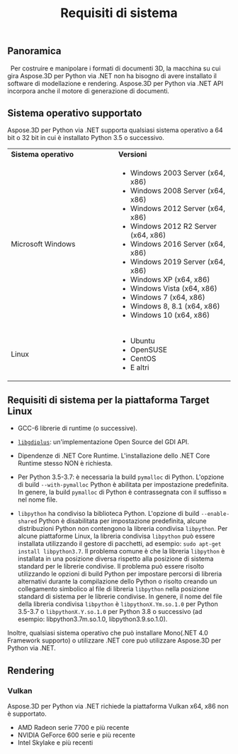 ﻿---
title: Requisiti di sistema
type: docs
weight: 50
url: /it/python-net/system-requirements/
description: I requisiti di sistema per lo Aspose.3D per lo Python via .NET.
---
## **Panoramica**
` `Per costruire e manipolare i formati di documenti 3D, la macchina su cui gira Aspose.3D per Python via .NET non ha bisogno di avere installato il software di modellazione e rendering. Aspose.3D per Python via .NET API incorpora anche il motore di generazione di documenti.
## **Sistema operativo supportato**
Aspose.3D per Python via .NET supporta qualsiasi sistema operativo a 64 bit o 32 bit in cui è installato Python 3.5 o successivo.

<table>  
    <tr>
        <td style="font-weight: bold; width:400px">Sistema operativo</td>
        <td style="font-weight: bold; width:400px">Versioni</td>
    </tr>
    <tr>
        <td>Microsoft Windows</td>
        <td>
            <ul>
                <li>Windows 2003 Server (x64, x86)</li>
                <li>Windows 2008 Server (x64, x86)</li>
                <li>Windows 2012 Server (x64, x86)</li>
                <li>Windows 2012 R2 Server (x64, x86)</li>
                <li>Windows 2016 Server (x64, x86)</li>
                <li>Windows 2019 Server (x64, x86)</li>
                <li>Windows XP (x64, x86)</li>
                <li>Windows Vista (x64, x86)</li>
                <li>Windows 7 (x64, x86)</li>
                <li>Windows 8, 8.1 (x64, x86)</li>
                <li>Windows 10 (x64, x86)</li>
            </ul>
        </td>
    </tr>
    <tr>
        <td>Linux</td>
        <td>
            <ul>
                <li>Ubuntu</li>
                <li>OpenSUSE</li>
                <li>CentOS</li>
                <li>E altri</li>
            </ul>
        </td>
    </tr>
</table>


## Requisiti di sistema per la piattaforma Target Linux

- GCC-6 librerie di runtime (o successive).
  
- [`libgdiplus`](https://github.com/mono/libgdiplus): un'implementazione Open Source del GDI API.

- Dipendenze di .NET Core Runtime. L'installazione dello .NET Core Runtime stesso NON è richiesta.

- Per Python 3.5-3.7: è necessaria la build `pymalloc` di Python. L'opzione di build `--with-pymalloc` Python è abilitata per impostazione predefinita. In genere, la build `pymalloc` di Python è contrassegnata con il suffisso `m` nel nome file.

- `libpython` ha condiviso la biblioteca Python. L'opzione di build `--enable-shared` Python è disabilitata per impostazione predefinita, alcune distribuzioni Python non contengono la libreria condivisa `libpython`. Per alcune piattaforme Linux, la libreria condivisa `libpython` può essere installata utilizzando il gestore di pacchetti, ad esempio: `sudo apt-get install libpython3.7`. Il problema comune è che la libreria `libpython` è installata in una posizione diversa rispetto alla posizione di sistema standard per le librerie condivise. Il problema può essere risolto utilizzando le opzioni di build Python per impostare percorsi di libreria alternativi durante la compilazione dello Python o risolto creando un collegamento simbolico al file di libreria `libpython` nella posizione standard di sistema per le librerie condivise. In genere, il nome del file della libreria condivisa `libpython` è `libpythonX.Ym.so.1.0` per Python 3.5-3.7 o `libpythonX.Y.so.1.0` per Python 3.8 o successivo (ad esempio: libpython3.7m.so.1.0, libpython3.9.so.1.0).



Inoltre, qualsiasi sistema operativo che può installare Mono(.NET 4.0 Framework supporto) o utilizzare .NET core può utilizzare Aspose.3D per Python via .NET.
## **Rendering**
### **Vulkan**
Aspose.3D per Python via .NET richiede la piattaforma Vulkan x64, x86 non è supportato.

- AMD Radeon serie 7700 e più recente
- NVIDIA GeForce 600 serie e più recente
- Intel Skylake e più recenti
